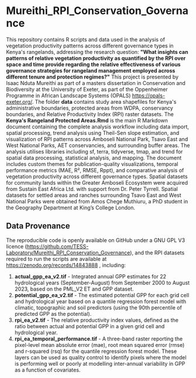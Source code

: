 # Mureithi_RPI_Conservation_Governance

This repository contains R scripts and data used in the analysis of vegetation productivity patterns across different governance types in Kenya's rangelands, addressing the research question: **"What insights can patterns of relative vegetation productivity as quantified by the RPI over space and time provide regarding the relative effectiveness of various governance strategies for rangeland management employed across different tenure and protection regimes?"** This project is presented by Isaac Nduta Mureithi as part of a masters dissertation in Conservation and Biodiversity at the University of Exeter, as part of the Oppenheimer Programme in African Landscape Systems (OPALS) https://opals-exeter.org/. 
The folder **data** contains study area shapefiles for Kenya's administrative boundaries, protected areas from WDPA, conservancy boundaries, and Relative Productivity Index (RPI) raster datasets. The **Kenya's Rangeland Protected Areas.Rmd** is the main R Markdown document containing the complete analysis workflow including data import, spatial processing, trend analysis using Theil-Sen slope estimation, and visualization of RPI patterns across Amboseli National Park, Tsavo East and West National Parks, AET conservancies, and surrounding buffer areas. The analysis utilises libraries including sf, terra, tidyverse, tmap, and trend for spatial data processing, statistical analysis, and mapping. The document includes custom themes for publication-quality visualizations, temporal performance metrics (MAE, R², RMSE, Rppt), and comparative analysis of vegetation productivity across different governance types.
Spatial datasets for community lands within the Greater Amboseli Ecosystem were acquired from Sustain East Africa Ltd. with support from Dr. Peter Tyrrell. Spatial datasets for settled areas and ranches surrounding Tsavo East and West National Parks were obtained from Amos Chege Muthiuru, a PhD student in the Geography Department at King’s College London.

## Data Provenance
The reproducible code is openly available on GitHub under a GNU GPL V3 licence (https://github.com/TESS-Laboratory/Mureithi_RPI_Conservation_Governance), and the RPI datasets required to run the scripts are available at https://zenodo.org/records/14843888 , including:
1. **actual_gpp_ea_v2.tif** - Integrated annual GPP estimates for 22 hydrological years (September-August) from September 2000 to August 2023, based on the PML_V2 ET and GPP dataset.
2. **potential_gpp_ea_v2.tif** - The estimated potential GPP for each grid cell and hydrological year based on a quantile regression forest model with climatic, topographic and soil predictors (using the 90th percentile of predicted GPP as the potential).
3. **rpi_ea_v2.tif** - The relative productivity index values, defined as the ratio between actual and potential GPP in a given grid cell and hydrological year.
4. **rpi_ea_temporal_performance.tif** - A three-band raster reporting the pixel-level mean absolute error (mae), root mean squared error (rmse) and r-squared (rsq) for the quantile regression forest model. These layers can be used as quality control to identify pixels where the model is performing well or poorly at modelling inter-annual variability in GPP as a function of covariates.
